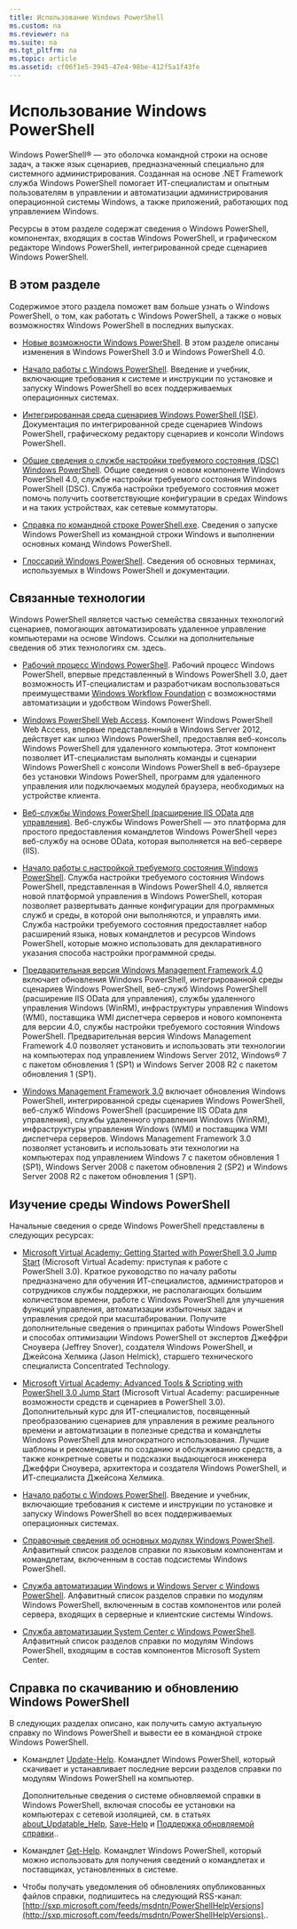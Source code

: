 ```yaml
---
title: Использование Windows PowerShell
ms.custom: na
ms.reviewer: na
ms.suite: na
ms.tgt_pltfrm: na
ms.topic: article
ms.assetid: cf06f1e5-3945-47e4-98be-412f5a1f43fe
---
```

# Использование Windows PowerShell
Windows PowerShell® — это оболочка командной строки на основе задач, а также язык сценариев, предназначенный специально для системного администрирования. Созданная на основе .NET Framework служба Windows PowerShell помогает ИТ-специалистам и опытным пользователям в управлении и автоматизации администрирования операционной системы Windows, а также приложений, работающих под управлением Windows.

Ресурсы в этом разделе содержат сведения о Windows PowerShell, компонентах, входящих в состав Windows PowerShell, и графическом редакторе Windows PowerShell, интегрированной среде сценариев Windows PowerShell.

## В этом разделе
Содержимое этого раздела поможет вам больше узнать о Windows PowerShell, о том, как работать с Windows PowerShell, а также о новых возможностях Windows PowerShell в последних выпусках.

-   [Новые возможности Windows PowerShell](../../whats-new/What-s-New-in-Windows-PowerShell-50.md). В этом разделе описаны изменения в Windows PowerShell 3.0 и Windows PowerShell 4.0.

-   [Начало работы с Windows PowerShell](../Getting-Started-with-Windows-PowerShell.md). Введение и учебник, включающие требования к системе и инструкции по установке и запуску Windows PowerShell во всех поддерживаемых операционных системах.

-   [Интегрированная среда сценариев Windows PowerShell &#40;ISE&#41;](Windows-PowerShell-Integrated-Scripting-Environment--ISE-.md). Документация по интегрированной среде сценариев Windows PowerShell, графическому редактору сценариев и консоли Windows PowerShell.

-   [Общие сведения о службе настройки требуемого состояния (DSC) Windows PowerShell](https://technet.microsoft.com/en-us/library/04c9e716-822c-40f0-8fdf-f2dda8abd888). Общие сведения о новом компоненте Windows PowerShell 4.0, службе настройки требуемого состояния Windows PowerShell (DSC). Служба настройки требуемого состояния может помочь получить соответствующие конфигурации в средах Windows и на таких устройствах, как сетевые коммутаторы.

-   [Справка по командной строке PowerShell.exe](../../core-powershell/console/PowerShell.exe-Command-Line-Help.md). Сведения о запуске Windows PowerShell из командной строки Windows и выполнении основных команд Windows PowerShell.

-   [Глоссарий Windows PowerShell](../../Windows-PowerShell-Glossary.md). Сведения об основных терминах, используемых в Windows PowerShell и документации.

## Связанные технологии
Windows PowerShell является частью семейства связанных технологий сценариев, помогающих автоматизировать удаленное управление компьютерами на основе Windows. Ссылки на дополнительные сведения об этих технологиях см. здесь.

-   [Рабочий процесс Windows PowerShell](http://technet.microsoft.com/library/jj134242.aspx). Рабочий процесс Windows PowerShell, впервые представленный в Windows PowerShell 3.0, дает возможность ИТ-специалистам и разработчикам воспользоваться преимуществами [Windows Workflow Foundation](http://msdn.microsoft.com/library/ee342461.aspx) с возможностями автоматизации и удобством Windows PowerShell.

-   [Windows PowerShell Web Access](http://technet.microsoft.com/library/hh831611.aspx). Компонент Windows PowerShell Web Access, впервые представленный в Windows Server 2012, действует как шлюз Windows PowerShell, предоставляя веб-консоль Windows PowerShell для удаленного компьютера. Этот компонент позволяет ИТ-специалистам выполнять команды и сценарии Windows PowerShell с консоли Windows PowerShell в веб-браузере без установки Windows PowerShell, программ для удаленного управления или подключаемых модулей браузера, необходимых на устройстве клиента.

-   [Веб-службы Windows PowerShell (расширение IIS OData для управления)](http://msdn.microsoft.com/library/windows/desktop/hh880865.aspx). Веб-службы Windows PowerShell — это платформа для простого предоставления командлетов Windows PowerShell через веб-службу на основе OData, которая выполняется на веб-сервере (IIS).

-   [Начало работы с настройкой требуемого состояния Windows PowerShell](https://technet.microsoft.com/en-us/library/c134aa32-b085-4656-9a89-955d8ff768d0). Служба настройки требуемого состояния Windows PowerShell, представленная в Windows PowerShell 4.0, является новой платформой управления в Windows PowerShell, которая позволяет развертывать данные конфигурации для программных служб и среды, в которой они выполняются, и управлять ими. Служба настройки требуемого состояния предоставляет набор расширений языка, новых командлетов и ресурсов Windows PowerShell, которые можно использовать для декларативного указания способа настройки программной среды.

-   [Предварительная версия Windows Management Framework 4.0](http://go.microsoft.com/fwlink/?LinkID=293881) включает обновления Windows PowerShell, интегрированной среды сценариев Windows PowerShell, веб-служб Windows PowerShell (расширение IIS OData для управления), службы удаленного управления Windows (WinRM), инфраструктуры управления Windows (WMI), поставщика WMI диспетчера серверов и нового компонента для версии 4.0, службы настройки требуемого состояния Windows PowerShell. Предварительная версия Windows Management Framework 4.0 позволяет установить и использовать эти технологии на компьютерах под управлением Windows Server 2012, Windows® 7 с пакетом обновления 1 (SP1) и Windows Server 2008 R2 с пакетом обновления 1 (SP1).

-   [Windows Management Framework 3.0](http://www.microsoft.com/download/details.aspx?id=34595) включает обновления Windows PowerShell, интегрированной среды сценариев Windows PowerShell, веб-служб Windows PowerShell (расширение IIS OData для управления), службы удаленного управления Windows (WinRM), инфраструктуры управления Windows (WMI) и поставщика WMI диспетчера серверов. Windows Management Framework 3.0 позволяет установить и использовать эти технологии на компьютерах под управлением Windows 7 с пакетом обновления 1 (SP1), Windows Server 2008 с пакетом обновления 2 (SP2) и Windows Server 2008 R2 с пакетом обновления 1 (SP1).

## Изучение среды Windows PowerShell
Начальные сведения о среде Windows PowerShell представлены в следующих ресурсах:

-   [Microsoft Virtual Academy: Getting Started with PowerShell 3.0 Jump Start](https://mva.microsoft.com/en-us/training-courses/getting-started-with-powershell-3-0-jump-start-8276) (Microsoft Virtual Academy: приступая к работе с PowerShell 3.0). Краткое руководство по началу работы предназначено для обучения ИТ-специалистов, администраторов и сотрудников службы поддержки, не располагающих большим количеством времени, работе с Windows PowerShell для улучшения функций управления, автоматизации избыточных задач и управления средой при масштабировании. Получите дополнительные сведения о принципах работы Windows PowerShell и способах оптимизации Windows PowerShell от экспертов Джеффри Сноувера (Jeffrey Snover), создателя Windows PowerShell, и Джейсона Хелмика (Jason Helmick), старшего технического специалиста Concentrated Technology.

-   [Microsoft Virtual Academy: Advanced Tools & Scripting with PowerShell 3.0 Jump Start](https://mva.microsoft.com/en-US/training-courses/advanced-tools-scripting-with-powershell-30-jump-start-8277) (Microsoft Virtual Academy: расширенные возможности средств и сценариев в PowerShell 3.0). Дополнительный курс для ИТ-специалистов, посвященный преобразованию сценариев для управления в режиме реального времени и автоматизации в полезные средства и командлеты Windows PowerShell для многократного использования. Лучшие шаблоны и рекомендации по созданию и обслуживанию средств, а также конкретные советы и подсказки выдающегося инженера Джеффри Сноувера, архитектора и создателя Windows PowerShell, и ИТ-специалиста Джейсона Хелмика.

-   [Начало работы с Windows PowerShell](../Getting-Started-with-Windows-PowerShell.md). Введение и учебник, включающие требования к системе и инструкции по установке и запуску Windows PowerShell во всех поддерживаемых операционных системах.

-   [Справочные сведения об основных модулях Windows PowerShell](http://technet.microsoft.com/library/hh847741(v=wps.630).aspx). Алфавитный список разделов справки по языковым компонентам и командлетам, включенным в состав подсистемы Windows PowerShell.

-   [Служба автоматизации Windows и Windows Server с Windows PowerShell](http://technet.microsoft.com/library/dn249523.aspx). Алфавитный список разделов справки по модулям Windows PowerShell, включенным в состав компонентов или ролей сервера, входящих в серверные и клиентские системы Windows.

-   [Служба автоматизации System Center с Windows PowerShell](https://technet.microsoft.com/en-us/library/mt156962.aspx). Алфавитный список разделов справки по модулям Windows PowerShell, входящим в состав компонентов Microsoft System Center.

## Справка по скачиванию и обновлению Windows PowerShell
В следующих разделах описано, как получить самую актуальную справку по Windows PowerShell и вывести ее в командной строке Windows PowerShell.

-   Командлет [Update-Help](http://technet.microsoft.com/library/hh849720.aspx). Командлет Windows PowerShell, который скачивает и устанавливает последние версии разделов справки по модулям Windows PowerShell на компьютер.

    Дополнительные сведения о системе обновляемой справки в Windows PowerShell, включая способы ее установки на компьютерах с сетевой изоляцией, см. в статьях [about_Updatable_Help](http://technet.microsoft.com/library/hh847735.aspx), [Save-Help](http://technet.microsoft.com/library/hh849724.aspx) и [Поддержка обновляемой справки](http://msdn.microsoft.com/library/hh852754.aspx)..

-   Командлет [Get-Help](http://technet.microsoft.com/library/hh849696(v=wps.630).aspx). Командлет Windows PowerShell, который можно использовать для получения сведений о командлетах и поставщиках, установленных в системе.

-   Чтобы получать уведомления об обновлениях опубликованных файлов справки, подпишитесь на следующий RSS-канал: [http://sxp.microsoft.com/feeds/msdntn/PowerShellHelpVersions](http://sxp.microsoft.com/feeds/msdntn/PowerShellHelpVersions)..


<!--HONumber=May16_HO2-->


